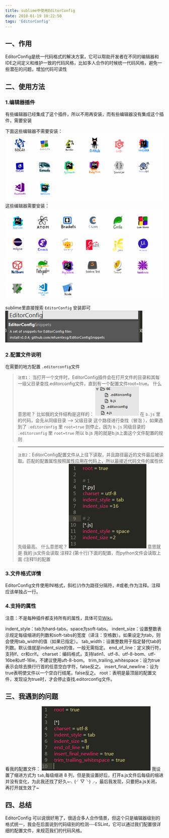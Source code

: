 ```yaml
---
title: sublime中使用EditorConfig
date: 2018-01-19 10:22:50
tags: 'EditorConfig'
---
```

## 一、作用
EditorConfig是统一代码格式的解决方案，它可以帮助开发者在不同的编辑器和IDE之间定义和维护一致的代码风格，比如多人合作的时候统一代码风格，避免一些潜在的问题，增加代码可读性

## 二、使用方法
### 1.编辑器插件
有些编辑器已经集成了这个插件，所以不用再安装，而有些编辑器没有集成这个插件，需要安装

下面这些编辑器不需要安装：
![已经集成的编辑器](/images/sublime中使用editconfig/1.png)
这些编辑器需要安装：
![需要单独安装插件的编辑器](/images/sublime中使用editconfig/2.png)

sublime里直接搜索 `EditorConfig` 安装即可
![安装](/images/sublime中使用editconfig/3.png)

### 2.配置文件说明

在需要的地方配置 `.editorconfig`文件
 >` 注意1： ` 当打开一个文件时，EditorConfig插件会在打开文件的目录和其每一级父目录查找.editorconfig文件，直到有一个配置文件root=true。
 >什么意思呢？ 
 >比如我的文件结构是这样的：
 >![文件目录](/images/sublime中使用editconfig/4.png) 
 >在 ` b.js ` 里的代码，会先从同级目录 ——> 父级目录 这个路径进行查找（冒泡 ），如果遇到了 `.editorconfig` 里 `root=true` 则停止，因为 `b.js` 同级目录的 `.editorconfig` 里 `root=true` 所以 b.js 用的就是b.js上面这个文件配置的规则

>----------------------
>` 注意2 `：EditorConfig配置文件从上往下读取，并且路径最近的文件最后被读取。匹配的配置属性按照属性应用在代码上，所以最接近代码文件的属性优先级最高。
>什么意思呢？
>![.editconfig](/images/sublime中使用editconfig/5.png) 
>意思就是 我的 js文件会读取 注释2 (第十行)下面的配置，而python文件会读取上面 (注释1)的配置 

### 3.文件格式详情
EditorConfig文件使用INI格式，斜杠(/)作为路径分隔符，#或者;作为注释。注释应该单独占一行。

### 4.支持的属性 
注意：不是每种插件都支持所有的属性，具体可见[Wiki](https://github.com/editorconfig/editorconfig/wiki/EditorConfig-Properties)。

indent_style：tab为hard-tabs，space为soft-tabs。
indent_size：设置整数表示规定每级缩进的列数和soft-tabs的宽度（译注：空格数）。如果设定为tab，则会使用tab_width的值（如果已指定）。
tab_width：设置整数用于指定替代tab的列数。默认值就是indent_size的值，一般无需指定。
end_of_line：定义换行符，支持lf、cr和crlf。
charset：编码格式，支持latin1、utf-8、utf-8-bom、utf-16be和utf-16le，不建议使用uft-8-bom。
trim_trailing_whitespace：设为true表示会除去换行行首的任意空白字符，false反之。
insert_final_newline：设为true表明使文件以一个空白行结尾，false反之。
root：表明是最顶层的配置文件，发现设为true时，才会停止查找.editorconfig文件。

## 三、我遇到的问题

看我的配置文件：
![.editconfig](/images/sublime中使用editconfig/6.jpg) 
我设置了缩进方式为 `tab`,每级缩进 8 列，但是我设置好后，打开a.js文件后每级的缩进并没有变化，为此我还找了好久~╮(╯▽╰)╭，最后我发现，只要把a.js关闭，再打开就生效了~

## 四、总结
EditorConfig 可以说很好用了，很适合多人合作情景，但这个只是编辑器级别的格式统一，我会在后面说到代码级别的检测---ESLint，它可以通过我们配置很详细的配置文件，来规范我们的代码风格。